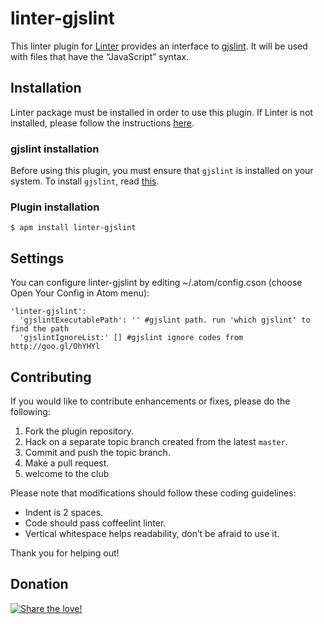 linter-gjslint
=========================

This linter plugin for [Linter](https://github.com/AtomLinter/Linter) provides an interface to [gjslint](https://developers.google.com/closure/utilities/). It will be used with files that have the “JavaScript” syntax.

## Installation
Linter package must be installed in order to use this plugin. If Linter is not installed, please follow the instructions [here](https://github.com/AtomLinter/Linter).

### gjslint installation
Before using this plugin, you must ensure that `gjslint` is installed on your system. To install `gjslint`, read [this](https://developers.google.com/closure/utilities/docs/linter_howto).

### Plugin installation
```
$ apm install linter-gjslint
```

## Settings
You can configure linter-gjslint by editing ~/.atom/config.cson (choose Open Your Config in Atom menu):
```
'linter-gjslint':
  'gjslintExecutablePath': '' #gjslint path. run 'which gjslint' to find the path
  'gjslintIgnoreList:' [] #gjslint ignore codes from http://goo.gl/OhYHYl
```

## Contributing
If you would like to contribute enhancements or fixes, please do the following:

1. Fork the plugin repository.
1. Hack on a separate topic branch created from the latest `master`.
1. Commit and push the topic branch.
1. Make a pull request.
1. welcome to the club

Please note that modifications should follow these coding guidelines:

- Indent is 2 spaces.
- Code should pass coffeelint linter.
- Vertical whitespace helps readability, don’t be afraid to use it.

Thank you for helping out!

## Donation
[![Share the love!](https://chewbacco-stuff.s3.amazonaws.com/donate.png)](https://www.paypal.com/cgi-bin/webscr?cmd=_s-xclick&hosted_button_id=KXUYS4ARNHCN8)
